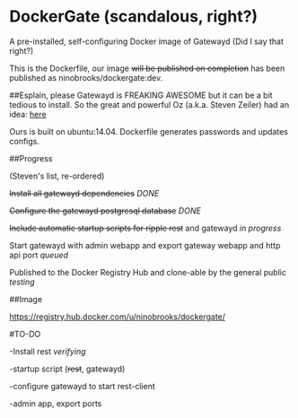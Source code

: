DockerGate (scandalous, right?)
===============
A pre-installed, self-configuring Docker image of Gatewayd (Did I say that right?)

This is the Dockerfile, our image ~~will be published on completion~~ has been published as ninobrooks/dockergate:dev.

##Esplain, please
Gatewayd is FREAKING AWESOME but it can be a bit tedious to install. So the great and powerful Oz (a.k.a. Steven Zeiler) had an idea:
[here](https://www.bountysource.com/issues/4161110-publish-docker-image-of-fully-configured-gateway)

Ours is built on ubuntu:14.04. Dockerfile generates passwords and updates configs.

##Progress

(Steven's list, re-ordered)

~~Install all gatewayd dependencies~~ *DONE*

~~Configure the gatewayd postgresql database~~ *DONE*

~~Include automatic startup scripts for ripple rest~~ and gatewayd *in progress* 

Start gatewayd with admin webapp and export gateway webapp and http api port *queued*

Published to the Docker Registry Hub and clone-able by the general public *testing*

##Image

https://registry.hub.docker.com/u/ninobrooks/dockergate/

#TO-DO

  -Install rest *verifying*

  -startup script (~~rest~~, gatewayd)

  -configure gatewayd to start rest-client
  
  -admin app, export ports
  
  
